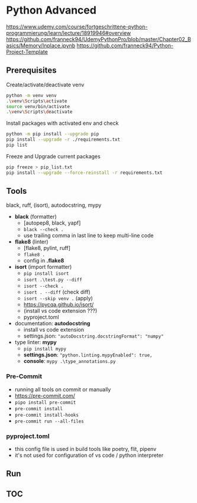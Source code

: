 # Python Advanced

<https://www.udemy.com/course/fortgeschrittene-python-programmierung/learn/lecture/18919946#overview>
<https://github.com/franneck94/UdemyPythonPro/blob/master/Chapter02_Basics/Memory/Inplace.ipynb>
<https://github.com/franneck94/Python-Project-Template>

## Prerequisites

Create/activate/deactivate venv

```bash
python -m venv venv
.\venv\Scripts\activate
source venv/bin/activate
.\venv\Scripts\deactivate
```

Install packages with activated env and check

````bash
python -m pip install --upgrade pip
pip install --upgrade -r ./requirements.txt 
pip list
````

Freeze and Upgrade current packages  

```bash
pip freeze > pip_list.txt   
pip install --upgrade --force-reinstall -r requirements.txt
```

## Tools

black, ruff, (isort), autodocstring, mypy

- **black** (formatter)
  - [autopep8, black, yapf]
  - `black --check .`
  - use trailing comma in last line to keep multi-line code
- **flake8** (linter)
  - [flake8, pylint, ruff]
  - `flake8 .`
  - config in **.flake8**
- **isort** (import formatter)
  - `pip install isort`
  - `isort .\test.py --diff`
  - `isort --check .`
  - `isort . --diff` (check diff)
  - `isort --skip venv .` (apply)
  - <https://pycqa.github.io/isort/>
  - (install vs code extension ???)
  - pyproject.toml
- documentation: **autodocstring**
  - install vs code extension
  - settings.json: `"autoDocstring.docstringFormat": "numpy"`
- type linter: **mypy**
  - `pip install mypy`
  - **settings.json**: `"python.linting.mypyEnabled": true,`
  - **console**: `mypy .\type_annotations.py`

### Pre-Commit

- running all tools on commit or manually
- <https://pre-commit.com/>
- `pipo install pre-commit`
- `pre-commit install`
- `pre-commit install-hooks`
- `pre-commit run --all-files`

### pyproject.toml

- this config file is used in build tools like poetry, flit, pipenv
- it's not used for configuration of vs code / python interpreter

## Run

## TOC
